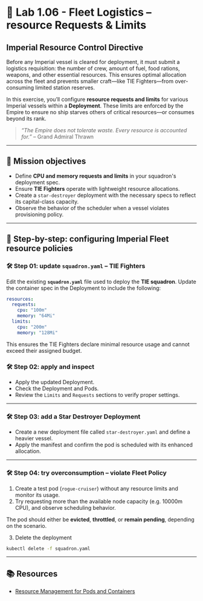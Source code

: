 # 🌌 Lab 1.06 - Fleet Logistics – resource Requests & Limits

## Imperial Resource Control Directive

Before any Imperial vessel is cleared for deployment, it must submit a logistics requisition: the number of crew, amount of fuel, food rations, weapons, and other essential resources. This ensures optimal allocation across the fleet and prevents smaller craft—like TIE Fighters—from over-consuming limited station reserves.

In this exercise, you’ll configure **resource requests and limits** for various Imperial vessels within a **Deployment**. These limits are enforced by the Empire to ensure no ship starves others of critical resources—or consumes beyond its rank.

> _“The Empire does not tolerate waste. Every resource is accounted for.”_ – Grand Admiral Thrawn

---

## 🎯 Mission objectives

- Define **CPU and memory requests and limits** in your squadron's deployment spec.
- Ensure **TIE Fighters** operate with lightweight resource allocations.
- Create a `star-destroyer` deployment with the necessary specs to reflect its capital-class capacity.
- Observe the behavior of the scheduler when a vessel violates provisioning policy.

---

## 🧭 Step-by-step: configuring Imperial Fleet resource policies

### 🛠️ Step 01: update `squadron.yaml` – TIE Fighters

Edit the existing **`squadron.yaml`** file used to deploy the **TIE squadron**. Update the container spec in the Deployment to include the following:

```yaml
resources:
  requests:
    cpu: "100m"
    memory: "64Mi"
  limits:
    cpu: "200m"
    memory: "128Mi"
```

This ensures the TIE Fighters declare minimal resource usage and cannot exceed their assigned budget.

### 🛠️ Step 02: apply and inspect

- Apply the updated Deployment.
- Check the Deployment and Pods.
- Review the `Limits` and `Requests` sections to verify proper settings.

---

### 🛠️ Step 03: add a Star Destroyer Deployment

- Create a new deployment file called `star-destroyer.yaml` and define a heavier vessel.
- Apply the manifest and confirm the pod is scheduled with its enhanced allocation.

---

### 🛠️ Step 04: try overconsumption – violate Fleet Policy

1. Create a test pod (`rogue-cruiser`) without any resource limits and monitor its usage.
2. Try requesting more than the available node capacity (e.g. 10000m CPU), and observe scheduling behavior.

The pod should either be **evicted**, **throttled**, or **remain pending**, depending on the scenario.

3. Delete the deployment

```bash
kubectl delete -f squadron.yaml
```

---

## 📚 Resources

- [Resource Management for Pods and Containers](https://kubernetes.io/docs/concepts/configuration/manage-resources-containers/)
